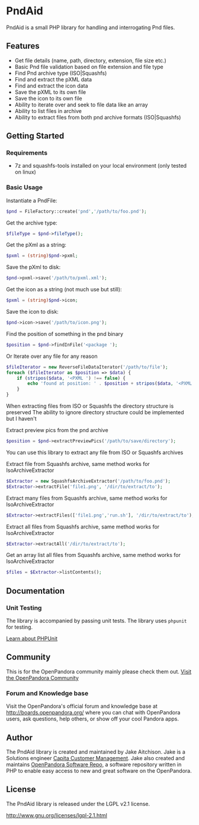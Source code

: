 # PndAid

PndAid is a small PHP library for handling and interrogating Pnd files.

## Features

* Get file details (name, path, directory, extension, file size etc.)
* Basic Pnd file validation based on file extension and file type
* Find Pnd archive type (ISO|Squashfs)
* Find and extract the pXML data
* Find and extract the icon data
* Save the pXML to its own file
* Save the icon to its own file
* Ability to iterate over and seek to file data like an array
* Ability to list files in archive
* Ability to extract files from both pnd archive formats (ISO|Squashfs)

## Getting Started

### Requirements

* 7z and squashfs-tools installed on your local environment (only tested on linux)

### Basic Usage

Instantiate a PndFile:
```PHP
$pnd = FileFactory::create('pnd','/path/to/foo.pnd');
```
Get the archive type:
```PHP
$fileType = $pnd->fileType();
```
Get the pXml as a string:
```PHP
$pxml = (string)$pnd->pxml;
```
Save the pXml to disk:
```PHP
$pnd->pxml->save('/path/to/pxml.xml');
```
Get the icon as a string (not much use but still):
```PHP
$pxml = (string)$pnd->icon;
```
Save the icon to disk:
```PHP
$pnd->icon->save('/path/to/icon.png');
```
Find the position of something in the pnd binary
```PHP
$position = $pnd->findInFile('<package ');
```

Or Iterate over any file for any reason
```PHP
$fileIterator = new ReverseFileDataIterator('/path/to/file');
foreach ($fileIterator as $position => $data) {
    if (stripos($data, '<PXML ') !== false) {
        echo 'found at position: ' . $position + stripos($data, '<PXML ');
    }
}
```

When extracting files from ISO or Squashfs the directory structure is preserved
The ability to ignore directory structure could be implemented but I haven't

Extract preview pics from the pnd archive
```PHP
$position = $pnd->extractPreviewPics('/path/to/save/directory');
```

You can use this library to extract any file from ISO or Squashfs archives

Extract file from Squashfs archive, same method works for IsoArchiveExtractor
```PHP
$Extractor = new SquashfsArchiveExtractor('/path/to/foo.pnd');
$Extractor->extractFile('file1.png', '/dir/to/extract/to');
```
Extract many files from Squashfs archive, same method works for IsoArchiveExtractor
```PHP
$Extractor->extractFiles(['file1.png','run.sh'], '/dir/to/extract/to');
```
Extract all files from Squashfs archive, same method works for IsoArchiveExtractor
```PHP
$Extractor->extractAll('/dir/to/extract/to');
```
Get an array list all files from Squashfs archive, same method works for IsoArchiveExtractor
```PHP
$files = $Extractor->listContents();
```

## Documentation

### Unit Testing

The library is accompanied by passing unit tests. The library uses `phpunit` for testing.

[Learn about PHPUnit](https://github.com/sebastianbergmann/phpunit/)

## Community

This is for the OpenPandora community mainly please check them out.
[Visit the OpenPandora Community](http://boards.openpandora.org/)

### Forum and Knowledge base

Visit the OpenPandora's official forum and knowledge base at <http://boards.openpandora.org/> where you can
chat with OpenPandora users, ask questions, help others, or show off your cool Pandora apps.

## Author

The PndAid library is created and maintained by Jake Aitchison. Jake is a Solutions engineer
[Capita Customer Management](http://www.capitacustomermanagement.co.uk/‎). Jake also created and maintains
[OpenPandora Software Repo](http://repo.openpandora.org/), a software repository written in PHP to enable easy
access to new and great software on the OpenPandora.

## License

The PndAid library is released under the LGPL v2.1 license.

<http://www.gnu.org/licenses/lgpl-2.1.html>
